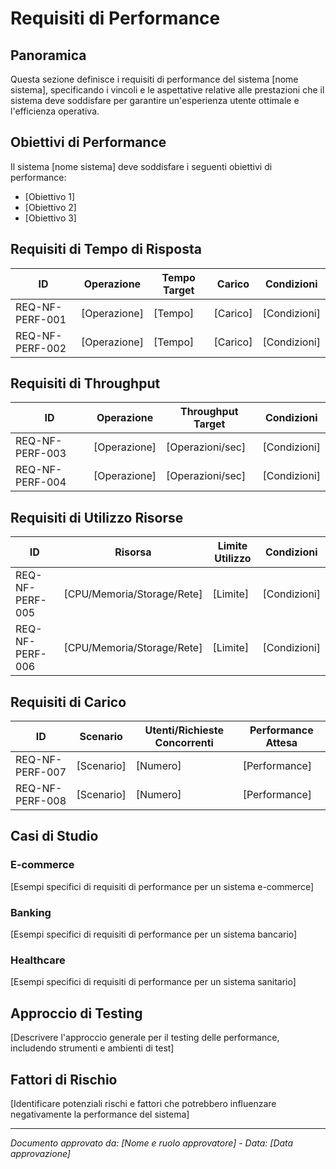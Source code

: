 # Requisiti di Performance

## Panoramica

Questa sezione definisce i requisiti di performance del sistema [nome sistema], specificando i vincoli e le aspettative relative alle prestazioni che il sistema deve soddisfare per garantire un'esperienza utente ottimale e l'efficienza operativa.

## Obiettivi di Performance

Il sistema [nome sistema] deve soddisfare i seguenti obiettivi di performance:

- [Obiettivo 1]
- [Obiettivo 2]
- [Obiettivo 3]

## Requisiti di Tempo di Risposta

| ID | Operazione | Tempo Target | Carico | Condizioni |
|----|------------|--------------|--------|------------|
| REQ-NF-PERF-001 | [Operazione] | [Tempo] | [Carico] | [Condizioni] |
| REQ-NF-PERF-002 | [Operazione] | [Tempo] | [Carico] | [Condizioni] |

## Requisiti di Throughput

| ID | Operazione | Throughput Target | Condizioni |
|----|------------|-------------------|------------|
| REQ-NF-PERF-003 | [Operazione] | [Operazioni/sec] | [Condizioni] |
| REQ-NF-PERF-004 | [Operazione] | [Operazioni/sec] | [Condizioni] |

## Requisiti di Utilizzo Risorse

| ID | Risorsa | Limite Utilizzo | Condizioni |
|----|---------|-----------------|------------|
| REQ-NF-PERF-005 | [CPU/Memoria/Storage/Rete] | [Limite] | [Condizioni] |
| REQ-NF-PERF-006 | [CPU/Memoria/Storage/Rete] | [Limite] | [Condizioni] |

## Requisiti di Carico

| ID | Scenario | Utenti/Richieste Concorrenti | Performance Attesa |
|----|---------|-------------------------------|-------------------|
| REQ-NF-PERF-007 | [Scenario] | [Numero] | [Performance] |
| REQ-NF-PERF-008 | [Scenario] | [Numero] | [Performance] |

## Casi di Studio

### E-commerce

[Esempi specifici di requisiti di performance per un sistema e-commerce]

### Banking

[Esempi specifici di requisiti di performance per un sistema bancario]

### Healthcare

[Esempi specifici di requisiti di performance per un sistema sanitario]

## Approccio di Testing

[Descrivere l'approccio generale per il testing delle performance, includendo strumenti e ambienti di test]

## Fattori di Rischio

[Identificare potenziali rischi e fattori che potrebbero influenzare negativamente la performance del sistema]

---

*Documento approvato da: [Nome e ruolo approvatore] - Data: [Data approvazione]*
